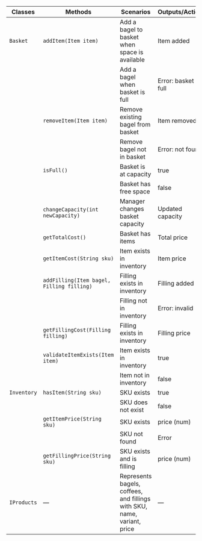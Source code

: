 | Classes     | Methods                                   | Scenarios                                                               | Outputs/Action      |
| ----------- | ----------------------------------------- | ----------------------------------------------------------------------- | ------------------- |
| `Basket`    | `addItem(Item item)`                      | Add a bagel to basket when space is available                           | Item added          |
|             |                                           | Add a bagel when basket is full                                         | Error: basket full  |
|             | `removeItem(Item item)`                   | Remove existing bagel from basket                                       | Item removed        |
|             |                                           | Remove bagel not in basket                                              | Error: not found    |
|             | `isFull()`                                | Basket is at capacity                                                   | true                |
|             |                                           | Basket has free space                                                   | false               |
|             | `changeCapacity(int newCapacity)`         | Manager changes basket capacity                                         | Updated capacity    |
|             | `getTotalCost()`                          | Basket has items                                                        | Total price         |
|             | `getItemCost(String sku)`                 | Item exists in inventory                                                | Item price          |
|             | `addFilling(Item bagel, Filling filling)` | Filling exists in inventory                                             | Filling added       |
|             |                                           | Filling not in inventory                                                | Error: invalid      |
|             | `getFillingCost(Filling filling)`         | Filling exists in inventory                                             | Filling price       |
|             | `validateItemExists(Item item)`           | Item exists in inventory                                                | true                |
|             |                                           | Item not in inventory                                                   | false               |
| `Inventory` | `hasItem(String sku)`                     | SKU exists                                                              | true                |
|             |                                           | SKU does not exist                                                      | false               |
|             | `getItemPrice(String sku)`                | SKU exists                                                              | price (num)         |
|             |                                           | SKU not found                                                           | Error               |
|             | `getFillingPrice(String sku)`             | SKU exists and is filling                                               | price (num)         |
| `IProducts` | —                                         | Represents bagels, coffees, and fillings with SKU, name, variant, price | —                   |
